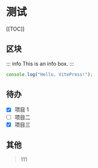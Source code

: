 # 测试

[[TOC]]

## 区块

::: info
This is an info box.
:::

```js
console.log("Hello, VitePress!");
```

## 待办

- [x] 项目 1
- [ ] 项目二
- [x] 项目三

## 其他

> 111
